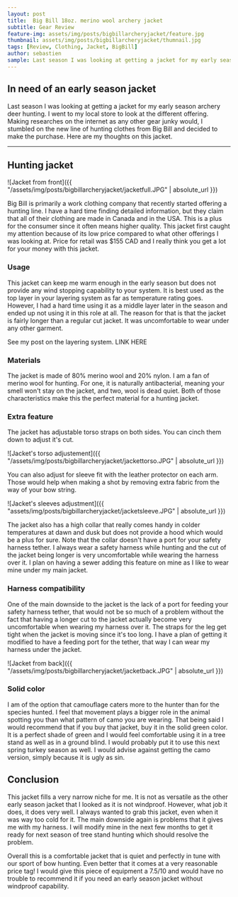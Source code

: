 ```yaml
---
layout: post
title:  Big Bill 18oz. merino wool archery jacket
subtitle: Gear Review
feature-img: assets/img/posts/bigbillarcheryjacket/feature.jpg
thumbnail: assets/img/posts/bigbillarcheryjacket/thumnail.jpg
tags: [Review, Clothing, Jacket, BigBill]
author: sebastien
sample: Last season I was looking at getting a jacket for my early season archery deer hunting. I went to my local store to look at the different offering. Making researches on the internet as any other gear junky would, I stumbled on the new line of hunting...
---
```


## In need of an early season jacket

Last season I was looking at getting a jacket for my early season archery deer hunting. I went to my local store to look at the different offering. Making researches on the internet as any other gear junky would, I stumbled on the new line of hunting clothes from Big Bill and decided to make the purchase. Here are my thoughts on this jacket.

*****

## Hunting jacket

![Jacket from front]({{ "/assets/img/posts/bigbillarcheryjacket/jacketfull.JPG" | absolute_url }})

Big Bill is primarily a work clothing company that recently started offering a hunting line. I have a hard time finding detailed information, but they claim that all of their clothing are made in Canada and in the USA. This is a plus for the consumer since it often means higher quality. This jacket first caught my attention because of its low price compared to what other offerings I was looking at. Price for retail was $155 CAD and I really think you get a lot for your money with this jacket.

### Usage

This jacket can keep me warm enough in the early season but does not provide any wind stopping capability to your system. It is best used as the top layer in your layering system as far as temperature rating goes. However, I had a hard time using it as a middle layer later in the season and ended up not using it in this role at all. The reason for that is that the jacket is fairly longer than a regular cut jacket. It was uncomfortable to wear under any other garment.

See my post on the layering system. LINK HERE

### Materials

The jacket is made of 80% merino wool and 20% nylon. I am a fan of merino wool for hunting. For one, it is naturally antibacterial, meaning your smell won't stay on the jacket, and two, wool is dead quiet. Both of those characteristics make this the perfect material for a hunting jacket.

### Extra feature

The jacket has adjustable torso straps on both sides. You can cinch them down to adjust it's cut.

![Jacket's torso adjustement]({{ "/assets/img/posts/bigbillarcheryjacket/jackettorso.JPG" | absolute_url }})

 You can also adjust for sleeve fit with the leather protector on each arm. Those would help when making a shot by removing extra fabric from the way of your bow string.

 ![Jacket's sleeves adjustment]({{ "assets/img/posts/bigbillarcheryjacket/jacketsleeve.JPG" | absolute_url }})


  The jacket also has a high collar that really comes handy in colder temperatures at dawn and dusk but does not provide a hood which would be a plus for sure. Note that the collar doesn't have a port for your safety harness tether. I always wear a safety harness while hunting and the cut of the jacket being longer is very uncomfortable while wearing the harness over it. I plan on having a sewer adding this feature on mine as I like to wear mine under my main jacket.

### Harness compatibility

One of the main downside to the jacket is the lack of a port for feeding your safety harness tether, that would not be so much of a problem without the fact that having a longer cut to the jacket actually become very uncomfortable when wearing my harness over it. The straps for the leg get tight when the jacket is moving since it's too long. I have a plan of getting it modified to have a feeding port for the tether, that way I can wear my harness under the jacket.

![Jacket from back]({{ "/assets/img/posts/bigbillarcheryjacket/jacketback.JPG" | absolute_url }})

### Solid color

I am of the option that camouflage caters more to the hunter than for the species hunted. I feel that movement plays a bigger role in the animal spotting you than what pattern of camo you are wearing. That being said I would recommend that if you buy that jacket, buy it in the solid green color. It is a perfect shade of green and I would feel comfortable using it in a tree stand as well as in a ground blind. I would probably put it to use this next spring turkey season as well. I would advise against getting the camo version, simply because it is ugly as sin.

## Conclusion

This jacket fills a very narrow niche for me. It is not as versatile as the other early season jacket that I looked as it is not windproof. However, what job it does, it does very well. I always wanted to grab this jacket, even when it was way too cold for it. The main downside again is problems that it gives me with my harness. I will modify mine in the next few months to get it ready for next season of tree stand hunting which should resolve the problem.

Overall this is a comfortable jacket that is quiet and perfectly in tune with our sport of bow hunting. Even better that it comes at a very reasonable price tag! I would give this piece of equipment a 7.5/10 and would have no trouble to recommend it if you need an early season jacket without windproof capability.
